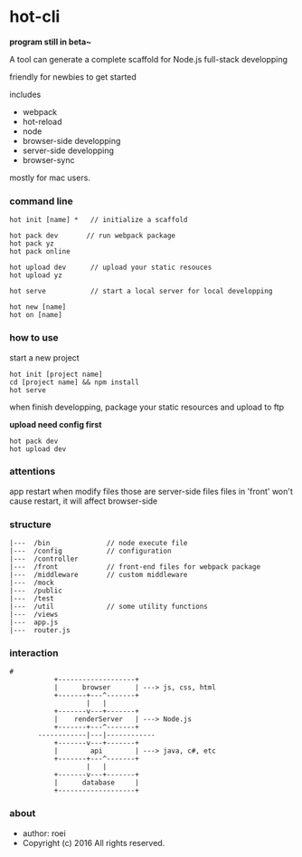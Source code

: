 # hot-cli

**program still in beta~**

A tool can generate a complete scaffold for Node.js full-stack developping

friendly for newbies to get started

includes

- webpack
- hot-reload
- node
- browser-side developping
- server-side developping
- browser-sync

mostly for mac users.

### command line

    hot init [name] *   // initialize a scaffold

    hot pack dev       // run webpack package
    hot pack yz
    hot pack online

    hot upload dev      // upload your static resouces
    hot upload yz

    hot serve           // start a local server for local developping

    hot new [name]
    hot on [name]

### how to use

start a new project

    hot init [project name]
    cd [project name] && npm install
    hot serve

when finish developping, package your static resources and upload to ftp

**upload need config first**

    hot pack dev
    hot upload dev

### attentions
app restart when modify files those are server-side files
files in 'front' won't cause restart, it will affect browser-side

### structure

    |---  /bin              // node execute file
    |---  /config           // configuration
    |---  /controller
    |---  /front            // front-end files for webpack package
    |---  /middleware       // custom middleware
    |---  /mock
    |---  /public
    |---  /test
    |---  /util             // some utility functions
    |---  /views
    |---  app.js
    |---  router.js

### interaction

    #
               +-------------------+
               |      browser      | ---> js, css, html
               +-------+---^-------+
                       |   |
               +-------v---+-------+
               |    renderServer   | ---> Node.js
               +-------+---^-------+
           ------------|---|------------
               +-------v---+-------+
               |        api        | ---> java, c#, etc
               +-------+---^-------+
                       |   |
               +-------v---+-------+
               |      database     |
               +-------------------+


### about
- author: roei
- Copyright (c) 2016 All rights reserved.

